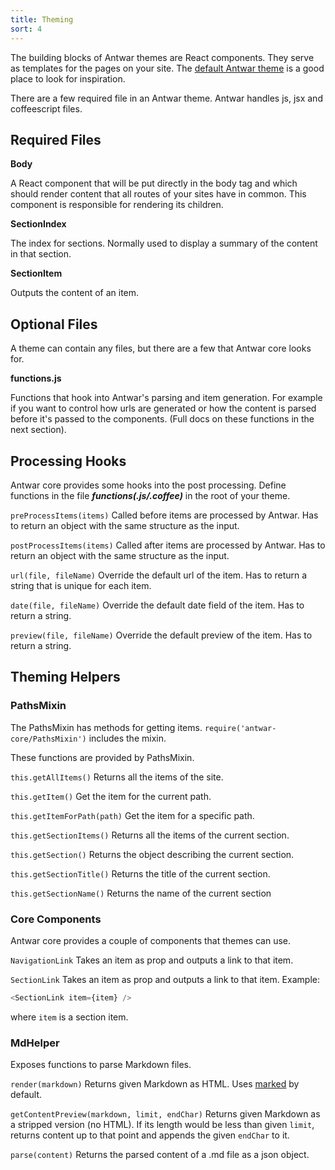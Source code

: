 ```yaml
---
title: Theming
sort: 4
---
```

The building blocks of Antwar themes are React components. They serve as templates for the pages on your site. The [default Antwar theme](https://github.com/antwarjs/default-theme) is a good place to look for inspiration.

There are a few required file in an Antwar theme. Antwar handles js, jsx and coffeescript files.

## Required Files

**Body**

A React component that will be put directly in the body tag and which should render content that all routes of your sites have in common. This component is responsible for rendering its children.

**SectionIndex**

The index for sections. Normally used to display a summary of the content in that section.

**SectionItem**

Outputs the content of an item.

## Optional Files

A theme can contain any files, but there are a few that Antwar core looks for.

**functions.js**

Functions that hook into Antwar's parsing and item generation. For example if you want to control how urls are generated or how the content is parsed before it's passed to the components. (Full docs on these functions in the next section).

## Processing Hooks

Antwar core provides some hooks into the post processing. Define functions in the file ***functions(.js/.coffee)*** in the root of your theme.

`preProcessItems(items)`
Called before items are processed by Antwar. Has to return an object with the same structure as the input.

`postProcessItems(items)`
Called after items are processed by Antwar. Has to return an object with the same structure as the input.

`url(file, fileName)`
Override the default url of the item. Has to return a string that is unique for each item.

`date(file, fileName)`
Override the default date field of the item. Has to return a string.

`preview(file, fileName)`
Override the default preview of the item. Has to return a string.

## Theming Helpers

### PathsMixin

The PathsMixin has methods for getting items. `require('antwar-core/PathsMixin')` includes the mixin.

These functions are provided by PathsMixin.

`this.getAllItems()`
Returns all the items of the site.

`this.getItem()`
Get the item for the current path.

`this.getItemForPath(path)`
Get the item for a specific path.

`this.getSectionItems()`
Returns all the items of the current section.

`this.getSection()`
Returns the object describing the current section.

`this.getSectionTitle()`
Returns the title of the current section.

`this.getSectionName()`
Returns the name of the current section

### Core Components

Antwar core provides a couple of components that themes can use.

`NavigationLink`
Takes an item as prop and outputs a link to that item.

`SectionLink`
Takes an item as prop and outputs a link to that item. Example:

```javascript
<SectionLink item={item} />
```

where `item` is a section item.

### MdHelper

Exposes functions to parse Markdown files.

`render(markdown)`
Returns given Markdown as HTML. Uses [marked](https://www.npmjs.com/package/marked) by default.

`getContentPreview(markdown, limit, endChar)`
Returns given Markdown as a stripped version (no HTML). If its length would be less than given `limit`, returns content up to that point and appends the given `endChar` to it.

`parse(content)`
Returns the parsed content of a .md file as a json object.
